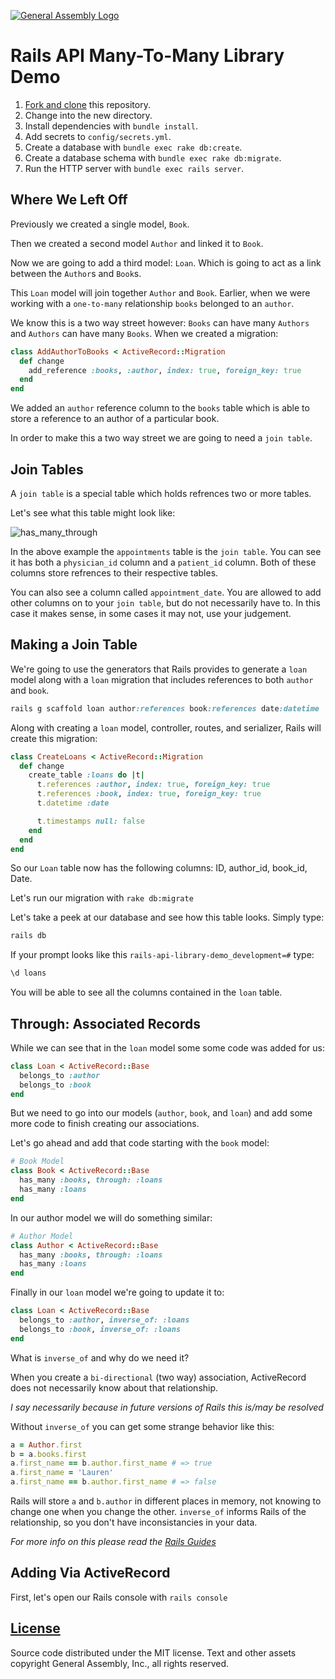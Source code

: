[![General Assembly Logo](https://camo.githubusercontent.com/1a91b05b8f4d44b5bbfb83abac2b0996d8e26c92/687474703a2f2f692e696d6775722e636f6d2f6b6538555354712e706e67)](https://generalassemb.ly/education/web-development-immersive)

# Rails API Many-To-Many Library Demo

1.  [Fork and clone](https://github.com/ga-wdi-boston/meta/wiki/ForkAndClone)
    this repository.
1.  Change into the new directory.
1.  Install dependencies with `bundle install`.
1.  Add secrets to `config/secrets.yml`.
1.  Create a database with `bundle exec rake db:create`.
1.  Create a database schema with `bundle exec rake db:migrate`.
1.  Run the HTTP server with `bundle exec rails server`.

## Where We Left Off

Previously we created a single model, `Book`.

Then we created a second model `Author` and linked it to `Book`.

Now we are going to add a third model: `Loan`. Which is going to act as a link
between the `Author`s and `Book`s.

This `Loan` model will join together `Author` and `Book`.  Earlier, when we
were working with a `one-to-many` relationship `books` belonged to an `author`.

We know this is a two way street however: `Books` can have many `Authors` and
`Authors` can have many `Books`.  When we created a migration:

```ruby
class AddAuthorToBooks < ActiveRecord::Migration
  def change
    add_reference :books, :author, index: true, foreign_key: true
  end
end
```

We added an `author` reference column to the `books` table which is able to
store a reference to an author of a particular book.

In order to make this a two way street we are going to need a `join table`.

## Join Tables

A `join table` is a special table which holds refrences two or more tables.

Let's see what this table might look like:

![has_many_through](https://cloud.githubusercontent.com/assets/10408784/17598817/451a3662-5fca-11e6-8ad1-613d4e56970f.png)

<!-- Image from Rails Docs -->

In the above example the `appointments` table is the `join table`. You can see
it has both a `physician_id` column and a `patient_id` column.  Both of these
columns store refrences to their respective tables.

You can also see a column called `appointment_date`. You are allowed to add
other columns on to your `join table`, but do not necessarily have to.  In this
case it makes sense, in some cases it may not, use your judgement.

## Making a Join Table

We're going to use the generators that Rails provides to generate a `loan` model
along with a `loan` migration that includes references to both `author` and
`book`.

```ruby
rails g scaffold loan author:references book:references date:datetime
```

Along with creating a `loan` model, controller, routes, and serializer, Rails
will create this migration:

```ruby
class CreateLoans < ActiveRecord::Migration
  def change
    create_table :loans do |t|
      t.references :author, index: true, foreign_key: true
      t.references :book, index: true, foreign_key: true
      t.datetime :date

      t.timestamps null: false
    end
  end
end
```

So our `Loan` table now has the following columns: ID, author_id, book_id, Date.

Let's run our migration with `rake db:migrate`

Let's take a peek at our database and see how this table looks. Simply type:

```bash
rails db
```

If your prompt looks like this `rails-api-library-demo_development=#` type:

```bash
\d loans
```

You will be able to see all the columns contained in the `loan` table.

## Through: Associated Records

While we can see that in the `loan` model some some code was added for us:

```ruby
class Loan < ActiveRecord::Base
  belongs_to :author
  belongs_to :book
end
```

But we need to go into our models (`author`, `book`, and `loan`) and add some
more code to finish creating our associations.

Let's go ahead and add that code starting with the `book` model:

```ruby
# Book Model
class Book < ActiveRecord::Base
  has_many :books, through: :loans
  has_many :loans
end
```

In our author model we will do something similar:

```ruby
# Author Model
class Author < ActiveRecord::Base
  has_many :books, through: :loans
  has_many :loans
end
```

Finally in our `loan` model we're going to update it to:

```ruby
class Loan < ActiveRecord::Base
  belongs_to :author, inverse_of: :loans
  belongs_to :book, inverse_of: :loans
end
```

What is `inverse_of` and why do we need it?

When you create a `bi-directional` (two way) association, ActiveRecord does not
necessarily know about that relationship.

*I say necessarily because in future versions of Rails this is/may be resolved*

Without `inverse_of` you can get some strange behavior like this:

```ruby
a = Author.first
b = a.books.first
a.first_name == b.author.first_name # => true
a.first_name = 'Lauren'
a.first_name == b.author.first_name # => false
```

Rails will store `a` and `b.author` in different places in memory, not knowing to
change one when you change the other. `inverse_of` informs Rails of the
relationship, so you don't have inconsistancies in your data.

*For more info on this please read the [Rails Guides](http://guides.rubyonrails.org/association_basics.html)*

## Adding Via ActiveRecord

First, let's open our Rails console with `rails console`



## [License](LICENSE)

Source code distributed under the MIT license. Text and other assets copyright
General Assembly, Inc., all rights reserved.
